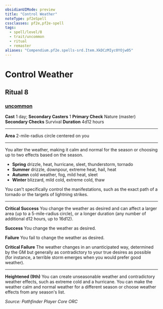 ```yaml
---
obsidianUIMode: preview
title: "Control Weather"
noteType: pf2eSpell
cssclasses: pf2e,pf2e-spell
tags:
  - spell/level/8
  - trait/uncommon
  - ritual
  - remaster
aliases: "Compendium.pf2e.spells-srd.Item.XkDCzMIyc0YOjw05" 
---
```

# Control Weather   
## Ritual 8
### [uncommon](uncommon "Uncommon Rarity Trait")

**Cast** 1 day; **Secondary Casters** 1
**Primary Check** Nature (master)
**Secondary Checks** Survival
**Duration** 4d12 hours
* * * 
**Area** 2-mile-radius circle centered on you

* * *

You alter the weather, making it calm and normal for the season or choosing up to two effects based on the season.

*   **Spring** drizzle, heat, hurricane, sleet, thunderstorm, tornado
*   **Summer** drizzle, downpour, extreme heat, hail, heat
*   **Autumn** cold weather, fog, mild heat, sleet
*   **Winter** blizzard, mild cold, extreme cold, thaw

You can't specifically control the manifestations, such as the exact path of a tornado or the targets of lightning strikes.

* * *

**Critical Success** You change the weather as desired and can affect a larger area (up to a 5-mile-radius circle), or a longer duration (any number of additional d12 hours, up to 16d12).

**Success** You change the weather as desired.

**Failure** You fail to change the weather as desired.

**Critical Failure** The weather changes in an unanticipated way, determined by the GM but generally as contradictory to your true desires as possible (for instance, a terrible storm emerges when you would prefer good weather).

* * *

**Heightened (9th)** You can create unseasonable weather and contradictory weather effects, such as extreme cold and a hurricane. You can make the weather calm and normal weather for a different season or choose weather effects from any season's list.

*Source: Pathfinder Player Core*
*ORC*